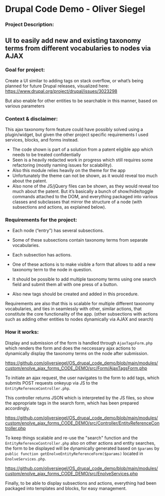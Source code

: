 # Drupal Code Demo - Oliver Siegel

### Project Description:

## UI to easily add new and existing taxonomy terms from different vocabularies to nodes via AJAX

### Goal for project: 

Create a UI similar to adding tags on stack overflow, or what’s being planned for future Drupal releases, visualized here:
https://www.drupal.org/project/drupal/issues/3023298

But also enable for other entities to be searchable in this manner, based on various parameters

### Context & disclaimer:

This ajax taxonomy form feature could have possibly solved using a plugin/widget, but given the other project specific requirements I used services, blocks, and forms instead.

 * The code shown is part of a solution from a patent eligible app which needs to be treated confidentially
 * Seen is a heavily redacted work in progress which still requires some refactoring (mostly naming issues for scalability).
 * Also this module relies heavily on the theme for the app
 * Unfortunately the theme can not be shown, as it would reveal too much about the patent.
 * Also none of the JS/jQuery files can be shown, as they would reveal too much about the patent. But it’s basically a bunch of show/hide/toggle commands attached to the DOM, and everything packaged into various classes and subclasses that mirror the structure of a node (with subsections and actions, as explained below).

### Requirements for the project:

 * Each node (“entry”) has several subsections.
 * Some of these subsections contain taxonomy terms from separate vocabularies.
 * Each subsection has actions.
 * One of these actions is to make visible a form that allows to add a new taxonomy term to the node in question.

 * It should be possible to add multiple taxonomy terms using one search field and submit them all with one press of a button. 
 * Also new tags should be created and added in this procedure.

Requirements are also that this is scalable for multiple different taxonomy vocabularies, and ties in seamlessly with other, similar actions, that constitute the core functionality of the app. (other subsections with actions such as adding other entities to nodes dynamically via AJAX and search)

### How it works:

Display and submission of the form is handled through `AjaxTagsForm.php` which renders the form and does the neccessary ajax actions to dynamically display the taxonomy terms on the node after submission.

https://github.com/oliversiegel/OS_drupal_code_demo/blob/main/modules/custom/enolve_ajax_forms_CODE_DEMO/src/Form/AjaxTagsForm.php

To initiate an ajax request, the user navigates to the form to add tags, which submits POST requests onkeyup via JS to the `EntityReferenceController.php`.

This controller returns JSON which is interpreted by the JS files, so show the appropriate tags in the search form, which has been prepared accordingly.

https://github.com/oliversiegel/OS_drupal_code_demo/blob/main/modules/custom/enolve_ajax_forms_CODE_DEMO/src/Controller/EntityReferenceController.php

To keep things scalable and re-use the "search" function and the `EntityReferenceController.php` also on other actions and entity searches, the form to be displayed will be dynamically generated based on `$params` by `public function getEnolveEntityReferenceForm($params)` located in `EnolveServices.php`.

https://github.com/oliversiegel/OS_drupal_code_demo/blob/main/modules/custom/enolve_ajax_forms_CODE_DEMO/src/EnolveServices.php

Finally, to be able to display subsections and actions, everything had been packaged into templates and blocks, for easy management.




